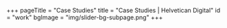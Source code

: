 +++
pageTitle = "Case Studies"
title = "Case Studies | Helvetican Digital"
id = "work"
bgImage = "img/slider-bg-subpage.png"
+++